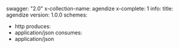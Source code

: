 swagger: "2.0"
x-collection-name: agendize
x-complete: 1
info:
  title: agendize
  version: 1.0.0
schemes:
- http
produces:
- application/json
consumes:
- application/json